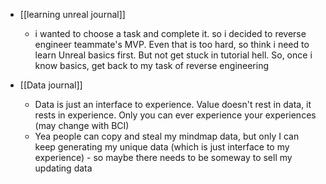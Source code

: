   * [[learning unreal journal]]
    * i wanted to choose a task and complete it. so i decided to reverse engineer teammate's MVP. Even that is too hard, so think i need to learn Unreal basics first. But not get stuck in tutorial hell. So, once i know basics, get back to my task of reverse engineering

  * [[Data journal]]
    * Data is just an interface to experience. Value doesn't rest in data, it rests in experience. Only you can ever experience your experiences (may change with BCI)
    * Yea people can copy and steal my mindmap data, but only I can keep generating my unique data (which is just interface to my experience) - so maybe there needs to be someway to sell my updating data